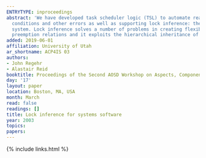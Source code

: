 ```yaml
---
ENTRYTYPE: inproceedings
abstract: 'We have developed task scheduler logic (TSL) to automate reasoning about scheduling and concurrency in systems software. TSL can detect race
  conditions and other errors as well as supporting lock inference: the derivation of an appropriate lock implementation for each critical section in a
  system. Lock inference solves a number of problems in creating flexible, reliable, and efficient systems software. TSL is based on a notion of asymmetrical
  preemption relations and it exploits the hierarchical inheritance of scheduling properties that is common in systems software.'
added: 2019-06-01
affiliation: University of Utah
ar_shortname: ACP4IS 03
authors:
- John Regehr
- Alastair Reid
booktitle: Proceedings of the Second AOSD Workshop on Aspects, Components, and Patterns for Infrastructure Software (ACP4IS)
day: '17'
layout: paper
location: Boston, MA, USA
month: March
read: false
readings: []
title: Lock inference for systems software
year: 2003
topics:
papers:
---
```


{% include links.html %}
